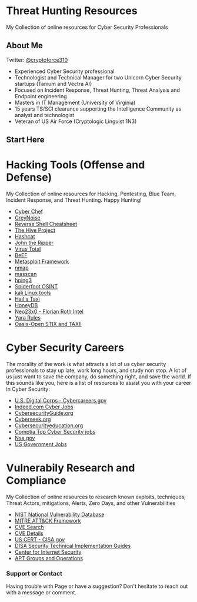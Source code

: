 # Threat Hunting Resources
My Collection of online resources for Cyber Security Professionals

## About Me
Twitter: [@cryptoforce310](https://twitter.com/cryptoforce310)
- Experienced Cyber Security professional
- Technologist and Technical Manager for two Unicorn Cyber Security startups (Tanium and Vectra AI)
- Focused on Incident Response, Threat Hunting, Threat Analysis and Endpoint engineering
- Masters in IT Management (University of Virginia)
- 15 years TS/SCI clearance supporting the Intelligence Community as analyst and technologist
- Veteran of US Air Force (Cryptologic Linguist 1N3) 


## Start Here 

# Hacking Tools (Offense and Defense)
My Collection of online resources for Hacking, Pentesting, Blue Team, Incident Response, and Threat Hunting.  Happy Hunting! 

- [Cyber Chef](https://gchq.github.io/CyberChef/)
- [GreyNoise](https://www.greynoise.io/)
- [Reverse Shell Cheatsheet](https://pentestmonkey.net/cheat-sheet/shells/reverse-shell-cheat-sheet)
- [The Hive Project](https://thehive-project.org/)
- [Hashcat](https://hashcat.net/hashcat/)
- [John the Ripper](https://openwall.com/john/)
- [Virus Total](https://www.virustotal.com)
- [BeEF](https://beefproject.com)
- [Metasploit Framework](https://www.metasploit.com)
- [nmap](https://nmap.org)
- [masscan](https://github.com/robertdavidgraham/masscan)
- [hping3](http://www.hping.org)
- [Spiderfoot OSINT](https://www.spiderfoot.net/)
- [kali Linux tools](https://www.kali.org)
- [Hail a Taxi](http://hailataxii.com/)
- [HoneyDB](https://riskdiscovery.com/honeydb/)
- [Neo23x0 - Florian Roth Intel](https://github.com/Neo23x0/signature-base)
- [Yara Rules](https://github.com/Yara-Rules/rules)
- [Oasis-Open STIX and TAXII](https://oasis-open.github.io/cti-documentation/)


# Cyber Security Careers
The morality of the work is what attracts a lot of us cyber security professionals to stay up late, work long hours, and study non stop.  A lot of us just want to save the company, do something right, and save the world.  If this sounds like you, here is a list of resources to assist you with your career in Cyber Security:

- [U.S. Digital Corps - Cybercareers.gov](https://www.cybercareers.gov/)
- [Indeed.com Cyber Jobs](https://www.indeed.com/q-Cyber-Security-jobs.html?vjk=564b96a76d8b29be)
- [CybersecurityGuide.org](https://cybersecurityguide.org/careers/)
- [Cyberseek.org](https://www.cyberseek.org/pathway.html)
- [Cybersecurityeducation.org](https://www.cybersecurityeducation.org/careers/)
- [Comptia Top Cyber Security jobs](https://www.comptia.org/blog/the-top-9-jobs-in-cybersecurity)
- [Nsa.gov](https://www.nsa.gov/careers/)
- [US Government Jobs](https://www.usajobs.gov/)


# Vulnerabily Research and Compliance 
My Collection of online resources to research known exploits, techniques, Threat Actors, mitigations, Alerts, Zero Days, and other Vulnerabilities 

- [NIST National Vulnerability Database](https://nvd.nist.gov/vuln)
- [MITRE ATT&CK Framework](https://attack.mitre.org/)
- [CVE Search](https://cve.mitre.org/cve/search_cve_list.html)
- [CVE Details](https://www.cvedetails.com/)
- [US CERT - CISA.gov](https://www.cisa.gov/uscert/ncas)
- [DISA Security Technical Implementation Guides](https://public.cyber.mil/stigs/)
- [Center for Internet Security](https://www.cisecurity.org/)
- [APT Groups and Operations](https://docs.google.com/spreadsheets/d/1H9_xaxQHpWaa4O_Son4Gx0YOIzlcBWMsdvePFX68EKU/edit#gid=1864660085)


### Support or Contact

Having trouble with Page or have a suggestion?  Don't hesitate to reach out with a message or comment. 
